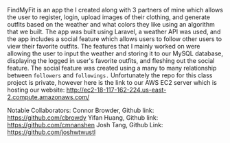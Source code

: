 
FindMyFit is an app the I created along with 3 partners of mine which allows the user to register, login, upload images of their clothing, and generate outfits based on the weather and what colors they like using an algorithm that we built.  The app was built using Laravel, a weather API was used, and the app includes a social feature which allows users to follow other users to view their favorite outfits.  The features that I mainly worked on were allowing the user to input the weather and storing it to our MySQL database, displaying the logged in user's favorite outfits, and fleshing out the social feature.  The social feature was created using a many to many relationship between `followers` and `followings.`  Unfortunately the repo for this class project is private, however here is the link to our AWS EC2 server which is hosting our website: http://ec2-18-117-162-224.us-east-2.compute.amazonaws.com/

Notable Collaborators: 
Connor Browder, Github link: https://github.com/cbrowdy 
Yifan Huang, Github link: https://github.com/cmnanshen 
Josh Tang, Github Link: https://github.com/joshwtwustl
